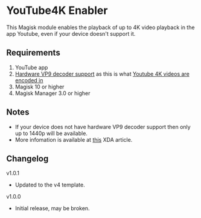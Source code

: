 # YouTube4K Enabler
This Magisk module enables the playback of up to 4K video playback in the app Youtube, even if your device doesn't support it.

## Requirements
1. YouTube app
2. [Hardware VP9 decoder support](http://wiki.webmproject.org/hardware/socs) as this is what [Youtube 4K videos are encoded in](https://youtube-eng.googleblog.com/2015/04/vp9-faster-better-buffer-free-youtube.html)
3. Magisk 10 or higher
4. Magisk Manager 3.0 or higher

## Notes
+ If your device does not have hardware VP9 decoder support then only up to 1440p will be available.
+ More infomation is available at [this](https://www.xda-developers.com/how-to-watch-4k-youtube-videos-on-non-4k-phones/) XDA article.

## Changelog
v1.0.1
   - Updated to the v4 template.

v1.0.0
   - Initial release, may be broken.
